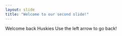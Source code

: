 ```yaml
---
layout: slide
title: "Welcome to our second slide!"
---
```

Welcome back Huskies
Use the left arrow to go back!
